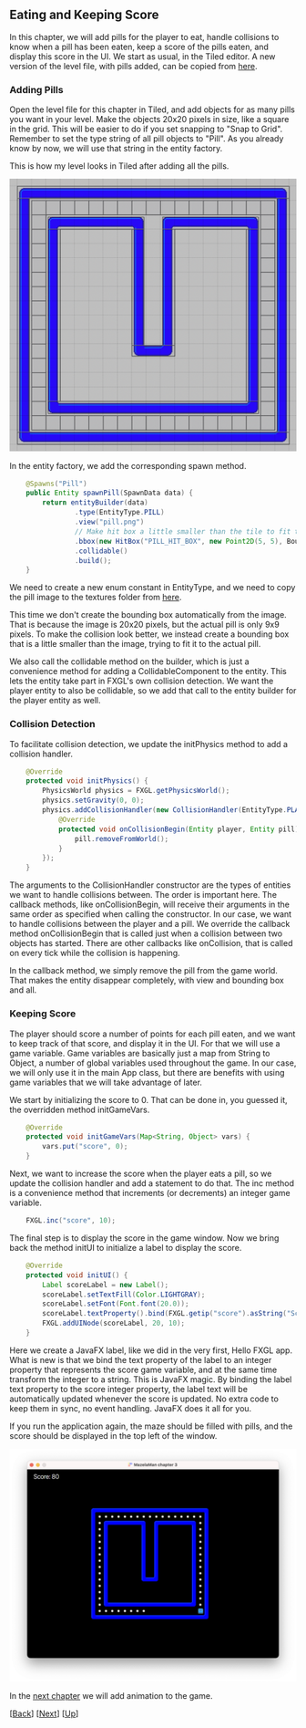 ## Eating and Keeping Score

In this chapter, we will add pills for the player to eat, handle collisions to know when a pill
has been eaten, keep a score of the pills eaten, and display this score in the UI. We start as
usual, in the Tiled editor. A new version of the level file, with pills added, can be copied
from [here](../04-chapter-4/src/main/resources/assets/levels/level1.tmx).


### Adding Pills

Open the level file for this chapter in Tiled, and add objects for as many pills you want in 
your level. Make the objects 20x20 pixels in size, like a square in the grid. This will be 
easier to do if you set snapping to "Snap to Grid". Remember to set the type string of all pill
objects to "Pill". As you already know by now, we will use that string in the entity factory.

This is how my level looks in Tiled after adding all the pills.

![Pill Objects](docs/pill-objects.png)

In the entity factory, we add the corresponding spawn method.

```java
    @Spawns("Pill")
    public Entity spawnPill(SpawnData data) {
        return entityBuilder(data)
                .type(EntityType.PILL)
                .view("pill.png")
                // Make hit box a little smaller than the tile to fit the visible part of the image
                .bbox(new HitBox("PILL_HIT_BOX", new Point2D(5, 5), BoundingShape.box(9, 9)))
                .collidable()
                .build();
    }
```

We need to create a new enum constant in EntityType, and we need to copy the pill image to the
textures folder from [here](../reources/pill.png).

This time we don't create the bounding box automatically from the image. That is because the 
image is 20x20 pixels, but the actual pill is only 9x9 pixels. To make the collision look 
better, we instead create a bounding box that is a little smaller than the image, trying to fit 
it to the actual pill.

We also call the collidable method on the builder, which is just a convenience method for 
adding a CollidableComponent to the entity. This lets the entity take part in FXGL's own
collision detection. We want the player entity to also be collidable, so we add that call to
the entity builder for the player entity as well.


### Collision Detection

To facilitate collision detection, we update the initPhysics method to add a collision handler.

```java
    @Override
    protected void initPhysics() {
        PhysicsWorld physics = FXGL.getPhysicsWorld();
        physics.setGravity(0, 0);
        physics.addCollisionHandler(new CollisionHandler(EntityType.PLAYER, EntityType.PILL) {
            @Override
            protected void onCollisionBegin(Entity player, Entity pill) {
                pill.removeFromWorld();
            }
        });
    }
```

The arguments to the CollisionHandler constructor are the types of entities we want to handle
collisions between. The order is important here. The callback methods, like onCollisionBegin,
will receive their arguments in the same order as specified when calling the constructor. In
our case, we want to handle collisions between the player and a pill. We override the callback
method onCollisionBegin that is called just when a collision between two objects has started.
There are other callbacks like onCollision, that is called on every tick while the collision
is happening.

In the callback method, we simply remove the pill from the game world. That makes the entity
disappear completely, with view and bounding box and all.


### Keeping Score

The player should score a number of points for each pill eaten, and we want to keep track of
that score, and display it in the UI. For that we will use a game variable. Game variables
are basically just a map from String to Object, a number of global variables used throughout
the game. In our case, we will only use it in the main App class, but there are benefits with
using game variables that we will take advantage of later.

We start by initializing the score to 0. That can be done in, you guessed it, the overridden
method initGameVars.

```java
    @Override
    protected void initGameVars(Map<String, Object> vars) {
        vars.put("score", 0);
    }
```

Next, we want to increase the score when the player eats a pill, so we update the collision
handler and add a statement to do that. The inc method is a convenience method that 
increments (or decrements) an integer game variable.

```java
    FXGL.inc("score", 10);
```

The final step is to display the score in the game window. Now we bring back the method
initUI to initialize a label to display the score.

```java
    @Override
    protected void initUI() {
        Label scoreLabel = new Label();
        scoreLabel.setTextFill(Color.LIGHTGRAY);
        scoreLabel.setFont(Font.font(20.0));
        scoreLabel.textProperty().bind(FXGL.getip("score").asString("Score: %d"));
        FXGL.addUINode(scoreLabel, 20, 10);
    }
```

Here we create a JavaFX label, like we did in the very first, Hello FXGL app. What is new
is that we bind the text property of the label to an integer property that represents the
score game variable, and at the same time transform the integer to a string. This is JavaFX
magic. By binding the label text property to the score integer property, the label text 
will be automatically updated whenever the score is updated. No extra code to keep them in 
sync, no event handling. JavaFX does it all for you.

If you run the application again, the maze should be filled with pills, and the score
should be displayed in the top left of the window.

![Game with Score](docs/game-with-score.png)

In the [next chapter](../04-chapter-4/README.md) we will add animation to the game.

[[Back](../02-chapter-2/README.md)]
[[Next](../04-chapter-4/README.md)]
[[Up](../README.md)]
